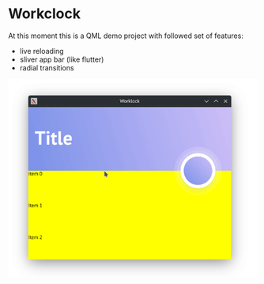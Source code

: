 # Workclock

At this moment this is a QML demo project with followed set of features:

- live reloading
- sliver app bar (like flutter)
- radial transitions

![](worklock.gif)